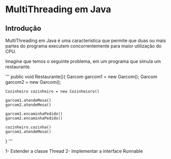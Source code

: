 # MultiThreading em Java

## Introdução
MultiThreading em Java é uma caracteristica que permite que duas ou mais partes do programa executem concorrentemente para maior utilização do CPU.

Imagine que temos o seguinte problema, em um programa que simula um restaurante.

'''
public void Restaurante(){
    Garcom garcom1 = new Garcom();
    Garcom garcom2 = new Garcom();

    Cozinheiro cozinheiro = new Cozinheioro()

    garcom1.atendeMesa()
    garcom2.atendeMesa()

    garcom1.encaminhaPedido()
    garcom2.encaminhaPedido()

    cozinheiro.cozinha()
    garcom1.atendeMesa()
    
  }
'''

1- Estender a classe Thread
2- Implementar a interface Runnable
